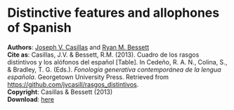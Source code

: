 Distinctive features and allophones of Spanish
==============================================

**Authors**: [Joseph V. Casillas](http://www.jvcasillas.com) and [Ryan M. Bessett](http://ryanmbessett.weebly.com)  
**Cite as**: Casillas, J.V. & Bessett, R.M. (2013). Cuadro de los rasgos distintivos y los alófonos del español [Table]. In Cedeño, R. A. N., Colina, S., & Bradley, T. G. (Eds.). *Fonología generativa contemporánea de la lengua española*. Georgetown University Press. Retrieved from https://github.com/jvcasill/rasgos_distintivos.  
**Copyright**: Casillas & Bessett (2013)  
**Download**: [here](https://github.com/jvcasill/rasgos_distintivos/raw/master/rasgos_distintivos.pdf)

